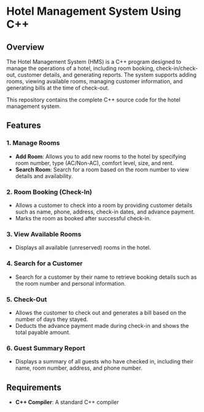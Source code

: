 # Hotel Management System Using C++

## Overview

The Hotel Management System (HMS) is a C++ program designed to manage the operations of a hotel, including room booking, check-in/check-out, customer details, and generating reports. The system supports adding rooms, viewing available rooms, managing customer information, and generating bills at the time of check-out. 

This repository contains the complete C++ source code for the hotel management system.

## Features

### 1. Manage Rooms
   - **Add Room**: Allows you to add new rooms to the hotel by specifying room number, type (AC/Non-AC), comfort level, size, and rent.
   - **Search Room**: Search for a room based on the room number to view details and availability.

### 2. Room Booking (Check-In)
   - Allows a customer to check into a room by providing customer details such as name, phone, address, check-in dates, and advance payment.
   - Marks the room as booked after successful check-in.

### 3. View Available Rooms
   - Displays all available (unreserved) rooms in the hotel.

### 4. Search for a Customer
   - Search for a customer by their name to retrieve booking details such as the room number and personal information.

### 5. Check-Out
   - Allows the customer to check out and generates a bill based on the number of days they stayed.
   - Deducts the advance payment made during check-in and shows the total payable amount.

### 6. Guest Summary Report
   - Displays a summary of all guests who have checked in, including their name, room number, address, and phone number.

## Requirements

- **C++ Compiler**: A standard C++ compiler 
